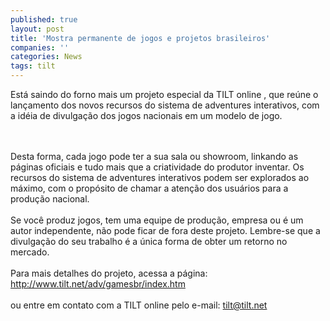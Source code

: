 ```yaml
---
published: true
layout: post
title: 'Mostra permanente de jogos e projetos brasileiros'
companies: ''
categories: News
tags: tilt
---
```

Est&aacute; saindo do forno mais um projeto especial da TILT online
, que re&uacute;ne o lan&ccedil;amento dos novos recursos do sistema de adventures
 interativos, com a id&eacute;ia de divulga&ccedil;&atilde;o dos jogos nacionais em um modelo de jogo.<br /><br />


<br />Desta forma, cada jogo pode ter a sua sala ou showroom, linkando as p&aacute;ginas oficiais e tudo mais que a criatividade do produtor inventar. Os recursos do sistema de adventures interativos podem ser explorados ao m&aacute;ximo, com o prop&oacute;sito de chamar a aten&ccedil;&atilde;o dos usu&aacute;rios para a produ&ccedil;&atilde;o nacional.<br /><br />Se voc&ecirc; produz jogos, tem uma equipe de produ&ccedil;&atilde;o, empresa ou &eacute; um autor independente, n&atilde;o pode ficar de fora deste projeto. Lembre-se que a divulga&ccedil;&atilde;o do seu trabalho &eacute; a &uacute;nica forma de obter um retorno no mercado.<br /><br />Para mais detalhes do projeto, acessa a p&aacute;gina:<br /><a target="_blank" href="http://www.tilt.net/adv/gamesbr/index.htm">http://www.tilt.net/adv/gamesbr/index.htm</a>
<br /><br />ou entre em contato com a TILT online pelo e-mail: <a href="mailto:tilt@tilt.net">tilt@tilt.net</a>

